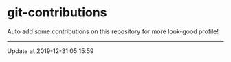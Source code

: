 # git-contributions

Auto add some contributions on this repository for more look-good profile!

---

Update at 2019-12-31 05:15:59
